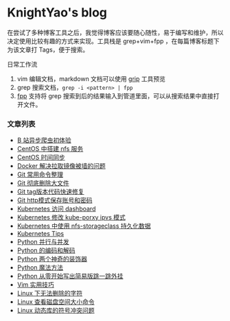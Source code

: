 # KnightYao's blog

在尝试了多种博客工具之后，我觉得博客应该要随心随性，易于编写和维护，所以决定使用比较有趣的方式来实现。工具栈是 grep+vim+fpp ，在每篇博客标题下为该文章打 Tags，便于搜索。

日常工作流

1. vim 编辑文档，markdown 文档可以使用 [grip](https://github.com/joeyespo/grip) 工具预览
2. grep 搜索文档，`grep -i <pattern> | fpp`
3. [fpp](https://github.com/facebook/PathPicker) 支持将 grep 搜索到后的结果输入到管道里面，可以从搜索结果中直接打开文件。

### 文章列表

* [B 站异步爬虫初体验](./posts/bilibili-asyncio-crawler.md)
* [CentOS 中搭建 nfs 服务](./posts/centos-nfs-server.md)
* [CentOS 时间同步](./posts/centos-sync-ntp.md)
* [Docker 解决拉取镜像被墙的问题](./posts/fix-docker-pull-images.md)
* [Git 常用命令整理](./posts/git-common-command.md)
* [Git 彻底删除大文件](./posts/git-remove-huge-object.md)
* [Git tag版本代码快速修复](./posts/git-tag-repair.md)
* [Git http模式保存账号和密码](./posts/git-save-http-password.md)
* [Kubernetes 访问 dashboard](./posts/k8s-dashboard.md)
* [Kubernetes 修改 kube-porxy ipvs 模式](./posts/k8s-ipvs-mode.md)
* [Kubernetes 中使用 nfs-storageclass 持久化数据](./posts/k8s-nfs-storageclass.md)
* [Kubernetes Tips](./posts/k8s-tips.md)
* [Python 并行与并发](./posts/python-concurrency-parallelism.md)
* [Python 的编码和解码](./posts/python-decode-encode.md)
* [Python 两个神奇的装饰器](./posts/python-lru-singledispatch.md)
* [Python 魔法方法](./posts/python-magic-function.md)
* [Python 从零开始写出简易版跳一跳外挂](./posts/python-wechat-jump-game.md)
* [Vim 实用技巧](./posts/vim-tips.md)
* [Linux 下无法删除的字符](./posts/linux-can-not-delete-char.md)
* [Linux 查看磁盘空间大小命令](./posts/linux-disc-size.md)
* [Linux 动态库的符号冲突问题](./posts/linux-dynamic-library-conflict.md)

